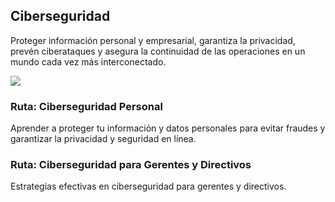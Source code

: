 ## Ciberseguridad

Proteger información personal y empresarial, garantiza la privacidad, prevén ciberataques y asegura la continuidad de las operaciones en un mundo cada vez más interconectado.

![](http://www.plantuml.com/plantuml/png/SoWkIImgAStDuNBCoKnELT2rKt3AJx9Iy4ZDoSddSaZDIodDpG40)

### Ruta: Ciberseguridad Personal

Aprender a proteger tu información y datos personales para evitar fraudes y garantizar la privacidad y seguridad en línea.

### Ruta: Ciberseguridad para Gerentes y Directivos

Estrategias efectivas en ciberseguridad para gerentes y directivos.
